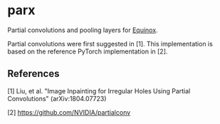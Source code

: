 # parx

Partial convolutions and pooling layers for [Equinox](https://docs.kidger.site/equinox/).


Partial convolutions were first suggested in [1].
This implementation is based on the reference PyTorch implementation in [2].

## References
[1] Liu, et al. "Image Inpainting for Irregular Holes Using Partial Convolutions" (arXiv:1804.07723)

[2] https://github.com/NVIDIA/partialconv
